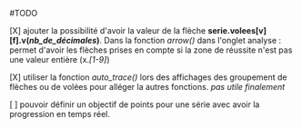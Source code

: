#TODO

[X] ajouter la possibilité d'avoir la valeur de la flèche **serie.volees[v][f].v(*nb_de_décimales*)**. Dans la fonction *arrow()*
dans l'onglet analyse : permet d'avoir les flèches prises en compte si la zone de réussite n'est pas une valeur entière (x.*[1-9]*)

[X] utiliser la fonction *auto_trace()* lors des affichages des groupement de flèches ou de volées pour alléger la autres fonctions.
*pas utile finalement*

[ ] pouvoir définir un objectif de points pour une série avec avoir la progression en temps réel.


